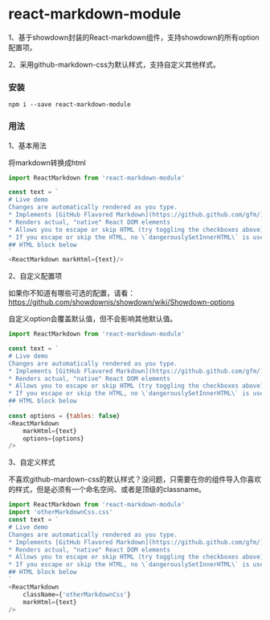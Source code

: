 # react-markdown-module

1、基于showdown封装的React-markdown组件，支持showdown的所有option配置项。

2、采用github-markdown-css为默认样式，支持自定义其他样式。

### 安装

```npm
npm i --save react-markdown-module
```

### 用法

1、基本用法

将markdown转换成html

```javascript
import ReactMarkdown from 'react-markdown-module'

const text = `
# Live demo
Changes are automatically rendered as you type.
* Implements [GitHub Flavored Markdown](https://github.github.com/gfm/)
* Renders actual, "native" React DOM elements
* Allows you to escape or skip HTML (try toggling the checkboxes above)
* If you escape or skip the HTML, no \`dangerouslySetInnerHTML\` is used! Yay!
## HTML block below
`
<ReactMarkdown markHtml={text}/>
```

2、自定义配置项

如果你不知道有哪些可选的配置，请看：https://github.com/showdownjs/showdown/wiki/Showdown-options

自定义option会覆盖默认值，但不会影响其他默认值。

```javascript
import ReactMarkdown from 'react-markdown-module'

const text = `
# Live demo
Changes are automatically rendered as you type.
* Implements [GitHub Flavored Markdown](https://github.github.com/gfm/)
* Renders actual, "native" React DOM elements
* Allows you to escape or skip HTML (try toggling the checkboxes above)
* If you escape or skip the HTML, no \`dangerouslySetInnerHTML\` is used! Yay!
## HTML block below
`
const options = {tables: false}
<ReactMarkdown
    markHtml={text}
    options={options}
/>
```

3、自定义样式

不喜欢github-mardown-css的默认样式？没问题，只需要在你的组件导入你喜欢的样式，但是必须有一个命名空间、或者是顶级的classname。
```javascript
import ReactMarkdown from 'react-markdown-module'
import 'otherMarkdownCss.css'
const text = `
# Live demo
Changes are automatically rendered as you type.
* Implements [GitHub Flavored Markdown](https://github.github.com/gfm/)
* Renders actual, "native" React DOM elements
* Allows you to escape or skip HTML (try toggling the checkboxes above)
* If you escape or skip the HTML, no \`dangerouslySetInnerHTML\` is used! Yay!
## HTML block below
`
<ReactMarkdown
    className={'otherMarkdownCss'}
    markHtml={text}
/>
```